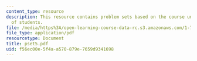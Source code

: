 ```yaml
---
content_type: resource
description: This resource contains problem sets based on the course understanding
  of students.
file: /media/https%3A/open-learning-course-data-rc.s3.amazonaws.com/1-77-water-quality-control-spring-2006/f56ec00e5f4aa570879e7659d9341698_pset5.pdf
file_type: application/pdf
resourcetype: Document
title: pset5.pdf
uid: f56ec00e-5f4a-a570-879e-7659d9341698
---
```

